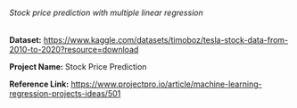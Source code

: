 ###### Stock price prediction with multiple linear regression

**Dataset:** https://www.kaggle.com/datasets/timoboz/tesla-stock-data-from-2010-to-2020?resource=download

**Project Name:** Stock Price Prediction

**Reference Link:**  https://www.projectpro.io/article/machine-learning-regression-projects-ideas/501
